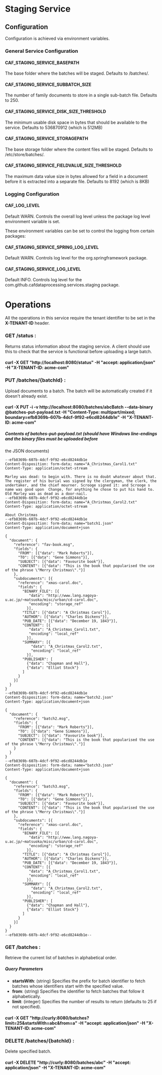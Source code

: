 # Staging Service

## Configuration

Configuration is achieved via environment variables.

### General Service Configuration

#### CAF_STAGING_SERVICE_BASEPATH
The base folder where the batches will be staged. Defaults to /batches/.

#### CAF_STAGING_SERVICE_SUBBATCH_SIZE
The number of family documents to store in a single sub-batch file. Defaults to 250.

#### CAF_STAGING_SERVICE_DISK_SIZE_THRESHOLD
The minimum usable disk space in bytes that should be available to the service. Defaults to 536870912 (which is 512MB)

#### CAF_STAGING_SERVICE_STORAGEPATH
The base storage folder where the content files will be staged. Defaults to /etc/store/batches/.

#### CAF_STAGING_SERVICE_FIELDVALUE_SIZE_THRESHOLD
The maximum data value size in bytes allowed for a field in a document before it is extracted into a separate file. Defaults to 8192 (which is 8KB)

### Logging Configuration

#### CAF_LOG_LEVEL
Default WARN. Controls the overall log level unless the package log level environment variable is set. 

These environment variables can be set to control the logging from certain packages:
#### CAF_STAGING_SERVICE_SPRING_LOG_LEVEL
Default WARN. Controls log level for the org.springframework package.

#### CAF_STAGING_SERVICE_LOG_LEVEL
Default INFO. Controls log level for the com.github.cafdataprocessing.services.staging package.

# Operations

All the operations in this service require the tenant identifier to be set in the **X-TENANT-ID** header.

### GET /status : 
Returns status information about the staging service. A client should use this to check that the service is functional before uploading a large batch.

#### curl -X GET "http://localhost:8080/status" -H "accept: application/json" -H "X-TENANT-ID: acme-com"

### PUT /batches/{batchId} : 
Upload documents to a batch. The batch will be automatically created if it doesn't already exist.

#### curl -X PUT -i -v  http://localhost:8080/batches/abcBatch --data-binary @batches-put-payload.txt -H "Content-Type: multipart/mixed; boundary=efb8369b-607b-4dcf-9f92-e6cd8244db1e" -H "X-TENANT-ID: acme-com"

##### Contents of batches-put-payload.txt (should have Windows line-endings and the binary files must be uploaded before 
the JSON documents)
```
--efb8369b-607b-4dcf-9f92-e6cd8244db1e
Content-Disposition: form-data; name="A_Christmas_Carol1.txt"
Content-Type: application/octet-stream

Marley was dead: to begin with. There is no doubt whatever about that. The register of his burial was signed by the clergyman, the clerk, the undertaker, and the chief mourner. Scrooge signed it: and Scrooge s name was good upon  Change, for anything he chose to put his hand to. Old Marley was as dead as a door-nail.
--efb8369b-607b-4dcf-9f92-e6cd8244db1e
Content-Disposition: form-data; name="A_Christmas_Carol2.txt"
Content-Type: application/octet-stream

About Christmas
--efb8369b-607b-4dcf-9f92-e6cd8244db1e
Content-Disposition: form-data; name="batch1.json"
Content-Type: application/document+json

{
  "document": {
    "reference": "fav-book.msg",
    "fields": {
      "FROM": [{"data": "Mark Roberts"}],
      "TO": [{"data": "Gene Simmons"}],
      "SUBJECT": [{"data": "Favourite book"}],
      "CONTENT": [{"data": "This is the book that popularised the use of the phrase \"Merry Christmas\"."}]
    },
    "subdocuments": [{
      "reference": "xmas-carol.doc",
      "fields": {
        "BINARY_FILE": [{
           "data": "http://www.lang.nagoya-u.ac.jp/~matsuoka/misc/urban/cd-carol.doc",
           "encoding": "storage_ref"
          }],
        "TITLE": [{"data": "A Christmas Carol"}],
        "AUTHOR": [{"data": "Charles Dickens"}],
        "PUB_DATE": [{"data": "December 19, 1843"}],
        "CONTENT": [{
           "data": "A_Christmas_Carol1.txt",
           "encoding": "local_ref"
          }],
        "SUMMARY": [{
            "data": "A_Christmas_Carol2.txt",
            "encoding": "local_ref"
          }],
        "PUBLISHER": [
          {"data": "Chapman and Hall"},
          {"data": "Elliot Stock"}
        ]
      }
    }]
  }
}
--efb8369b-607b-4dcf-9f92-e6cd8244db1e
Content-Disposition: form-data; name="batch2.json"
Content-Type: application/document+json

{
  "document": {
    "reference": "batch2.msg",
    "fields": {
      "FROM": [{"data": "Mark Roberts"}],
      "TO": [{"data": "Gene Simmons"}],
      "SUBJECT": [{"data": "Favourite book"}],
      "CONTENT": [{"data": "This is the book that popularised the use of the phrase \"Merry Christmas\"."}]
    }
  }
}
--efb8369b-607b-4dcf-9f92-e6cd8244db1e
Content-Disposition: form-data; name="batch3.json"
Content-Type: application/document+json

{
  "document": {
    "reference": "batch3.msg",
    "fields": {
      "FROM": [{"data": "Mark Roberts"}],
      "TO": [{"data": "Gene Simmons"}],
      "SUBJECT": [{"data": "Favourite book"}],
      "CONTENT": [{"data": "This is the book that popularised the use of the phrase \"Merry Christmas\"."}]
    },
    "subdocuments": [{
      "reference": "xmas-carol.doc",
      "fields": {
        "BINARY_FILE": [{
           "data": "http://www.lang.nagoya-u.ac.jp/~matsuoka/misc/urban/cd-carol.doc",
           "encoding": "storage_ref"
          }],
        "TITLE": [{"data": "A Christmas Carol"}],
        "AUTHOR": [{"data": "Charles Dickens"}],
        "PUB_DATE": [{"data": "December 19, 1843"}],
        "CONTENT": [{
           "data": "A_Christmas_Carol1.txt",
           "encoding": "local_ref"
          }],
        "SUMMARY": [{
            "data": "A_Christmas_Carol2.txt",
            "encoding": "local_ref"
          }],
        "PUBLISHER": [
          {"data": "Chapman and Hall"},
          {"data": "Elliot Stock"}
        ]
      }
    }]
  }
}
--efb8369b-607b-4dcf-9f92-e6cd8244db1e--

```

### GET /batches : 
Retrieve the current list of batches in alphabetical order.
##### Query Parameters
- **startsWith**: (string) Specifies the prefix for batch identifier to fetch batches whose identifiers start with the specified value.
- **from**: (string) Specifies the identifier to fetch batches that follow it alphabetically.
- **limit**: (integer) Specifies the number of results to return (defaults to 25 if not specified).

#### curl -X GET "http://curly:8080/batches?limit=25&startsWith=abc&from=a" -H "accept: application/json" -H "X-TENANT-ID: acme-com"

### DELETE /batches/{batchId} : 
Delete specified batch.

#### curl -X DELETE "http://curly:8080/batches/abc" -H "accept: application/json" -H "X-TENANT-ID: acme-com"
